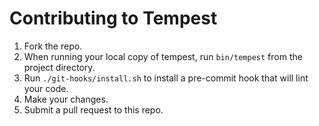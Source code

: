# Contributing to Tempest
1. Fork the repo.
2. When running your local copy of tempest, run `bin/tempest` from the project directory.
3. Run `./git-hooks/install.sh` to install a pre-commit hook that will lint your code.
4. Make your changes.
5. Submit a pull request to this repo.